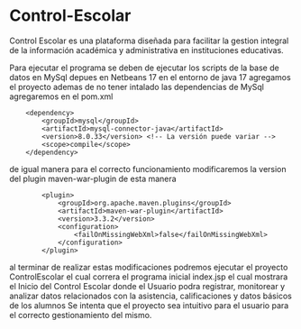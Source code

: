 # Control-Escolar
Control Escolar es una plataforma diseñada para facilitar la gestion integral de la información académica y administrativa en instituciones educativas.

Para ejecutar el programa se deben de ejecutar los scripts de la base de datos en MySql
depues en Netbeans 17 en el entorno de java 17 agregamos el proyecto 
ademas de no tener intalado las dependencias de MySql agregaremos en el pom.xml
 <!-- Dependencia para el controlador JDBC de MySQL -->
        <dependency>
            <groupId>mysql</groupId>
            <artifactId>mysql-connector-java</artifactId>
            <version>8.0.33</version> <!-- La versión puede variar -->
            <scope>compile</scope>
        </dependency>
de igual manera para el correcto funcionamiento modificaremos la version del plugin 
<artifactId>maven-war-plugin</artifactId>
de esta manera

            <plugin>
                <groupId>org.apache.maven.plugins</groupId>
                <artifactId>maven-war-plugin</artifactId>
                <version>3.3.2</version>
                <configuration>
                    <failOnMissingWebXml>false</failOnMissingWebXml>
                </configuration>
            </plugin>
al terminar de realizar estas modificaciones podremos ejecutar el proyecto ControlEscolar el cual
correra el programa inicial index.jsp el cual mostrara el Inicio del Control Escolar donde el Usuario 
podra registrar, monitorear y analizar datos relacionados con la asistencia, calificaciones 
y datos básicos de los alumnos
Se intenta que el proyecto sea intuitivo para el usuario para el correcto gestionamiento del mismo.
